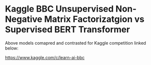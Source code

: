 # Kaggle BBC Unsupervised Non-Negative Matrix Factorizatgion vs Supervised BERT Transformer

Above models comapred and contrasted for Kaggle competition linked below:

https://www.kaggle.com/c/learn-ai-bbc
